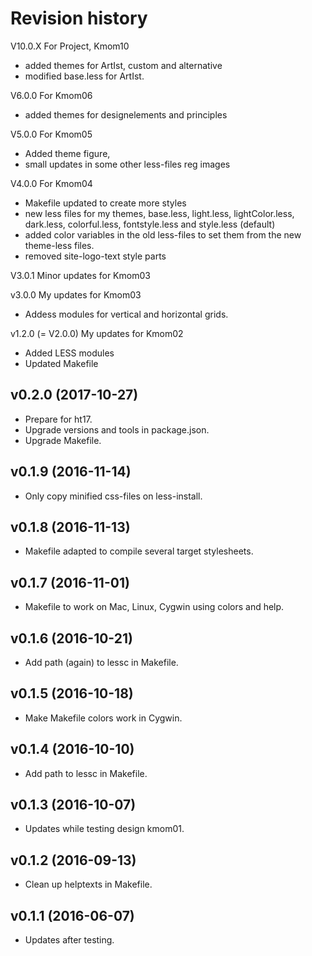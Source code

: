 Revision history
===============================
V10.0.X For Project, Kmom10
* added themes for ArtIst, custom and alternative
* modified base.less for ArtIst.

V6.0.0 For Kmom06
* added themes for designelements and principles

V5.0.0 For Kmom05
* Added theme figure,
* small updates in some other less-files reg images

V4.0.0 For Kmom04
* Makefile updated to create more styles
* new less files for my themes, base.less, light.less, lightColor.less, dark.less, colorful.less, fontstyle.less and style.less (default)
* added color variables in the old less-files to set them from the new theme-less files.
* removed site-logo-text style parts

V3.0.1 Minor updates for Kmom03

v3.0.0 My updates for Kmom03
* Addess modules for vertical and horizontal grids.

v1.2.0  (= V2.0.0) My updates for Kmom02
* Added LESS modules
* Updated Makefile


v0.2.0 (2017-10-27)
-------------------------------

* Prepare for ht17.
* Upgrade versions and tools in package.json.
* Upgrade Makefile.


v0.1.9 (2016-11-14)
-------------------------------

* Only copy minified css-files on less-install.


v0.1.8 (2016-11-13)
-------------------------------

* Makefile adapted to compile several target stylesheets.


v0.1.7 (2016-11-01)
-------------------------------

* Makefile to work on Mac, Linux, Cygwin using colors and help.


v0.1.6 (2016-10-21)
-------------------------------

* Add path (again) to lessc in Makefile.


v0.1.5 (2016-10-18)
-------------------------------

* Make Makefile colors work in Cygwin.


v0.1.4 (2016-10-10)
-------------------------------

* Add path to lessc in Makefile.


v0.1.3 (2016-10-07)
-------------------------------

* Updates while testing design kmom01.


v0.1.2 (2016-09-13)
-------------------------------

* Clean up helptexts in Makefile.


v0.1.1 (2016-06-07)
-------------------------------

* Updates after testing.
